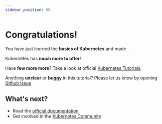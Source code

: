 ```yaml
---
sidebar_position: 99
---
```


# Congratulations!

You have just learned the **basics of Kubernetes** and made .

Kubernetes has **much more to offer**!

Have **few more more**? Take a look at official [Kubernetes Tutorials](https://kubernetes.io/docs/tutorials/).

Anything **unclear** or **buggy** in this tutorial? Please let us know by opening [Github Issue](https://github.com/go4clouds/docs/issues)

## What's next? 

- Read the [official documentation](https://kubernetes.io/)
- Get involved in the [Kubernetes Community](https://kubernetes.io/community/)